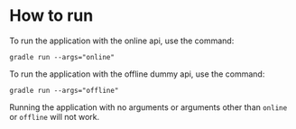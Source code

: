 # How to run

To run the application with the online api, use the command:
```
gradle run --args="online"
```

To run the application with the offline dummy api, use the command:
```
gradle run --args="offline"
```

Running the application with no arguments or arguments other than `online` or `offline` will not work.